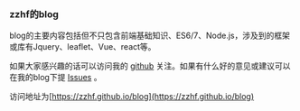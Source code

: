 ### zzhf的blog

blog的主要内容包括但不只包含前端基础知识、ES6/7、Node.js，涉及到的框架或库有Jquery、leaflet、Vue、react等。

如果大家感兴趣的话可以访问我的 [github](https://github.com/zzhf) 关注。如果有什么好的意见或建议可以在我的blog下提 [Issues](https://github.com/zzhf/blog) 。

访问地址为[https://zzhf.github.io/blog](https://zzhf.github.io/blog)